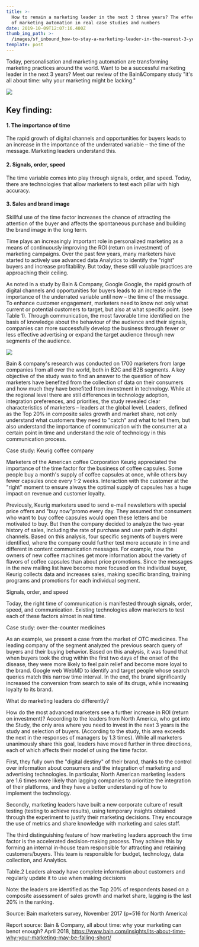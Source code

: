 ```yaml
---
title: >-
  How to remain a marketing leader in the next 3 three years? The effectiveness
  of marketing automation in real case studies and numbers
date: 2019-10-09T12:07:16.400Z
thumb_img_path: >-
  /images/sf_inbound_how-to-stay-a-marketing-leader-in-the-nearest-3-years-md.png
template: post
---
```

Today, personalisation and marketing automation are transforming marketing practices around the world. Want to be a successful marketing leader in the next 3 years? Meet our review of the Bain&Company study "it's all about time: why your marketing might be lacking."

![](/images/sf_inbound_how-to-stay-a-marketing-leader-in-the-nearest-3-years-md.png)

## Key finding:

#### 1.   The importance of time

The rapid growth of digital channels and opportunities for buyers leads to an increase in the importance of the underrated variable – the time of the message. Marketing leaders understand this.

#### 2.   Signals, order, speed

The time variable comes into play through signals, order, and speed. Today, there are technologies that allow marketers to test each pillar with high accuracy.

#### 3.   Sales and brand image

Skillful use of the time factor increases the chance of attracting the attention of the buyer and affects the spontaneous purchase and building the brand image in the long term.

Time plays an increasingly important role in personalized marketing as a means of continuously improving the ROI (return on investment) of marketing campaigns. Over the past few years, many marketers have started to actively use advanced data Analytics to identify the "right" buyers and increase profitability. But today, these still valuable practices are approaching their ceiling.

As noted in a study by Bain & Company, Google Google, the rapid growth of digital channels and opportunities for buyers leads to an increase in the importance of the underrated variable until now – the time of the message. To enhance customer engagement, marketers need to know not only what current or potential customers to target, but also at what specific point. (see Table 1). Through communication, the most favorable time identified on the basis of knowledge about the behaviour of the audience and their signals, companies can more successfully develop the business through fewer or less effective advertising or expand the target audience through new segments of the audience.

![](/images/снимок-экрана-2019-02-25-в-22.57.23.png)



Bain & company's research was conducted on 1700 marketers from large companies from all over the world, both in B2C and B2B segments. A key objective of the study was to find an answer to the question of how marketers have benefited from the collection of data on their consumers and how much they have benefited from investment in technology. While at the regional level there are still differences in technology adoption, integration preferences, and priorities, the study revealed clear characteristics of marketers – leaders at the global level. Leaders, defined as the Top 20% in composite sales growth and market share, not only understand what customers they need to "catch" and what to tell them, but also understand the importance of communication with the consumer at a certain point in time and understand the role of technology in this communication process.

Case study: Keurig coffee company

Marketers of the American coffee Corporation Keurig appreciated the importance of the time factor for the business of coffee capsules. Some people buy a month's supply of coffee capsules at once, while others buy fewer capsules once every 1-2 weeks. Interaction with the customer at the "right" moment to ensure always the optimal supply of capsules has a huge impact on revenue and customer loyalty.

Previously, Keurig marketers used to send e-mail newsletters with special price offers and "buy now"promo every day. They assumed that consumers who want to buy coffee capsules would open these letters and be motivated to buy. But then the company decided to analyze the two-year history of sales, including the rate of purchase and user path in digital channels. Based on this analysis, four specific segments of buyers were identified, where the company could further test more accurate in time and different in content communication messages. For example, now the owners of new coffee machines get more information about the variety of flavors of coffee capsules than about price promotions. Since the messages in the new mailing list have become more focused on the individual buyer, Keurig collects data and increases sales, making specific branding, training programs and promotions for each individual segment.

Signals, order, and speed

Today, the right time of communication is manifested through signals, order, speed, and communication. Existing technologies allow marketers to test each of these factors almost in real time.

Case study: over-the-counter medicines

As an example, we present a case from the market of OTC medicines. The leading company of the segment analyzed the previous search query of buyers and their buying behavior. Based on this analysis, it was found that when buyers took the drug within the first two days of the onset of the disease, they were more likely to feel pain relief and become more loyal to the brand. Google web WebMD to identify and target people whose search queries match this narrow time interval. In the end, the brand significantly increased the conversion from search to sale of its drugs, while increasing loyalty to its brand.

What do marketing leaders do differently?

How do the most advanced marketers see a further increase in ROI (return on investment)? According to the leaders from North America, who got into the Study, the only area where you need to invest in the next 3 years is the study and selection of buyers. (According to the study, this area exceeds the next in the responses of managers by 1.3 times). While all marketers unanimously share this goal, leaders have moved further in three directions, each of which affects their model of using the time factor.

First, they fully own the "digital destiny" of their brand, thanks to the control over information about consumers and the integration of marketing and advertising technologies. In particular, North American marketing leaders are 1.6 times more likely than lagging companies to prioritize the integration of their platforms, and they have a better understanding of how to implement the technology.

Secondly, marketing leaders have built a new corporate culture of result testing (testing to achieve results), using temporary insights obtained through the experiment to justify their marketing decisions. They encourage the use of metrics and share knowledge with marketing and sales staff.

The third distinguishing feature of how marketing leaders approach the time factor is the accelerated decision-making process. They achieve this by forming an internal in-house team responsible for attracting and retaining customers/buyers. This team is responsible for budget, technology, data collection, and Analytics.

Table.2 Leaders already have complete information about customers and regularly update it to use when making decisions

Note: the leaders are identified as the Top 20% of respondents based on a composite assessment of sales growth and market share, lagging is the last 20% in the ranking.

Source: Bain marketers survey, November 2017 (p=516 for North America)

Report source: Bain & Company, all about time: why your marketing can benot enough? April 2018, https://www.bain.com/insights/its-about-time-why-your-marketing-may-be-falling-short/
